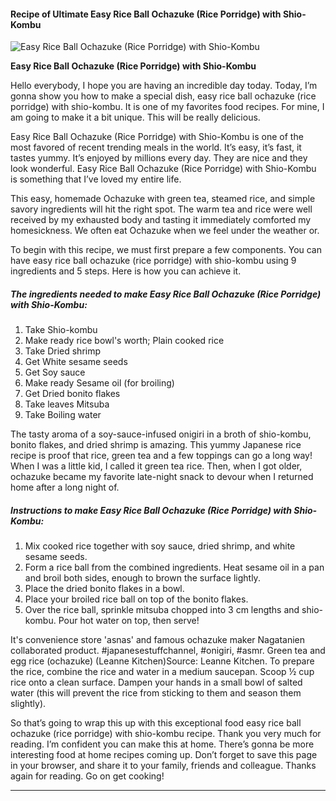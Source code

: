             

#### Recipe of Ultimate Easy Rice Ball Ochazuke (Rice Porridge) with Shio-Kombu

![Easy Rice Ball Ochazuke (Rice Porridge) with Shio-Kombu](https://img-global.cpcdn.com/recipes/5066829161562112/751x532cq70/easy-rice-ball-ochazuke-rice-porridge-with-shio-kombu-recipe-main-photo.jpg)

**Easy Rice Ball Ochazuke (Rice Porridge) with Shio-Kombu**

Hello everybody, I hope you are having an incredible day today. Today, I’m gonna show you how to make a special dish, easy rice ball ochazuke (rice porridge) with shio-kombu. It is one of my favorites food recipes. For mine, I am going to make it a bit unique. This will be really delicious.

Easy Rice Ball Ochazuke (Rice Porridge) with Shio-Kombu is one of the most favored of recent trending meals in the world. It’s easy, it’s fast, it tastes yummy. It’s enjoyed by millions every day. They are nice and they look wonderful. Easy Rice Ball Ochazuke (Rice Porridge) with Shio-Kombu is something that I’ve loved my entire life.

This easy, homemade Ochazuke with green tea, steamed rice, and simple savory ingredients will hit the right spot. The warm tea and rice were well received by my exhausted body and tasting it immediately comforted my homesickness. We often eat Ochazuke when we feel under the weather or.

To begin with this recipe, we must first prepare a few components. You can have easy rice ball ochazuke (rice porridge) with shio-kombu using 9 ingredients and 5 steps. Here is how you can achieve it.

##### The ingredients needed to make Easy Rice Ball Ochazuke (Rice Porridge) with Shio-Kombu:

1.  Take Shio-kombu
2.  Make ready rice bowl's worth; Plain cooked rice
3.  Take Dried shrimp
4.  Get White sesame seeds
5.  Get Soy sauce
6.  Make ready Sesame oil (for broiling)
7.  Get Dried bonito flakes
8.  Take leaves Mitsuba
9.  Take Boiling water

The tasty aroma of a soy-sauce-infused onigiri in a broth of shio-kombu, bonito flakes, and dried shrimp is amazing. This yummy Japanese rice recipe is proof that rice, green tea and a few toppings can go a long way! When I was a little kid, I called it green tea rice. Then, when I got older, ochazuke became my favorite late-night snack to devour when I returned home after a long night of.

##### Instructions to make Easy Rice Ball Ochazuke (Rice Porridge) with Shio-Kombu:

1.  Mix cooked rice together with soy sauce, dried shrimp, and white sesame seeds.
2.  Form a rice ball from the combined ingredients. Heat sesame oil in a pan and broil both sides, enough to brown the surface lightly.
3.  Place the dried bonito flakes in a bowl.
4.  Place your broiled rice ball on top of the bonito flakes.
5.  Over the rice ball, sprinkle mitsuba chopped into 3 cm lengths and shio-kombu. Pour hot water on top, then serve!

It's convenience store 'asnas' and famous ochazuke maker Nagatanien collaborated product. #japanesestuffchannel, #onigiri, #asmr. Green tea and egg rice (ochazuke) (Leanne Kitchen)Source: Leanne Kitchen. To prepare the rice, combine the rice and water in a medium saucepan. Scoop ½ cup rice onto a clean surface. Dampen your hands in a small bowl of salted water (this will prevent the rice from sticking to them and season them slightly).

So that’s going to wrap this up with this exceptional food easy rice ball ochazuke (rice porridge) with shio-kombu recipe. Thank you very much for reading. I’m confident you can make this at home. There’s gonna be more interesting food at home recipes coming up. Don’t forget to save this page in your browser, and share it to your family, friends and colleague. Thanks again for reading. Go on get cooking!

* * *